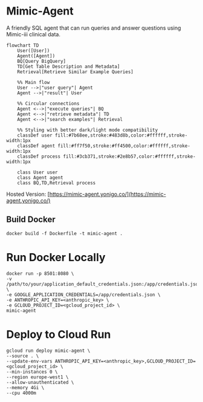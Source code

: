 # Mimic-Agent

A friendly SQL agent that can run queries and answer questions using Mimic-iii clinical data.

```mermaid
flowchart TD
    User([User])
    Agent([Agent])
    BQ[Query BigQuery]
    TD[Get Table Description and Metadata]
    Retrieval[Retrieve Similar Example Queries]

    %% Main flow
    User -->|"user query"| Agent
    Agent -->|"result"| User
    
    %% Circular connections
    Agent <-->|"execute queries"| BQ
    Agent <-->|"retrieve metadata"| TD
    Agent <-->|"search examples"| Retrieval

    %% Styling with better dark/light mode compatibility
    classDef user fill:#7b68ee,stroke:#483d8b,color:#ffffff,stroke-width:1px
    classDef agent fill:#ff7f50,stroke:#ff4500,color:#ffffff,stroke-width:1px
    classDef process fill:#3cb371,stroke:#2e8b57,color:#ffffff,stroke-width:1px
    
    class User user
    class Agent agent
    class BQ,TD,Retrieval process
```

Hosted Version: [https://mimic-agent.yonigo.co/](https://mimic-agent.yonigo.co/)

## Build Docker
```
docker build -f Dockerfile -t mimic-agent .
```

# Run Docker Locally
```
docker run -p 8501:8080 \
-v /path/to/your/application_default_credentials.json:/app/credentials.json \
-e GOOGLE_APPLICATION_CREDENTIALS=/app/credentials.json \
-e ANTHROPIC_API_KEY=<anthropic_key> \
-e GCLOUD_PROJECT_ID=<gcloud_project_id> \
mimic-agent
```

# Deploy to Cloud Run
```
gcloud run deploy mimic-agent \
--source . \
--update-env-vars ANTHROPIC_API_KEY=<anthropic_key>,GCLOUD_PROJECT_ID=<gcloud_project_id> \
--min-instances 0 \
--region europe-west1 \
--allow-unauthenticated \
--memory 4Gi \
--cpu 4000m
```
